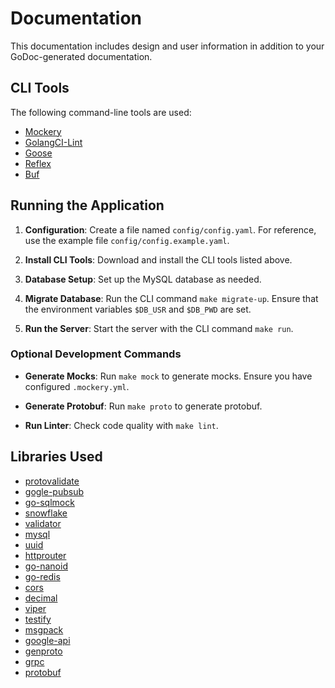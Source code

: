 # Documentation

This documentation includes design and user information in addition to your GoDoc-generated documentation.

## CLI Tools

The following command-line tools are used:

- [Mockery](https://github.com/vektra/mockery)
- [GolangCI-Lint](https://github.com/golangci/golangci-lint)
- [Goose](https://github.com/pressly/goose)
- [Reflex](https://github.com/cespare/reflex)
- [Buf](https://github.com/bufbuild/buf)

## Running the Application

1. **Configuration**: Create a file named `config/config.yaml`. For reference, use the example file `config/config.example.yaml`.

2. **Install CLI Tools**: Download and install the CLI tools listed above.

3. **Database Setup**: Set up the MySQL database as needed.

4. **Migrate Database**: Run the CLI command `make migrate-up`. Ensure that the environment variables `$DB_USR` and `$DB_PWD` are set.

5. **Run the Server**: Start the server with the CLI command `make run`.

### Optional Development Commands

- **Generate Mocks**: Run `make mock` to generate mocks. Ensure you have configured `.mockery.yml`.

- **Generate Protobuf**: Run `make proto` to generate protobuf.

- **Run Linter**: Check code quality with `make lint`.

## Libraries Used

- [protovalidate](https://github.com/bufbuild/protovalidate)
- [gogle-pubsub](https://cloud.google.com/go/pubsub)
- [go-sqlmock](https://github.com/DATA-DOG/go-sqlmock)
- [snowflake](https://github.com/bwmarrin/snowflake)
- [validator](https://github.com/go-playground/validator/v10)
- [mysql](https://github.com/go-sql-driver/mysql)
- [uuid](https://github.com/google/uuid)
- [httprouter](https://github.com/julienschmidt/httprouter)
- [go-nanoid](https://github.com/matoous/go-nanoid/v2)
- [go-redis](https://github.com/redis/go-redis/v9)
- [cors](https://github.com/rs/cors)
- [decimal](https://github.com/shopspring/decimal)
- [viper](https://github.com/spf13/viper)
- [testify](https://github.com/stretchr/testify)
- [msgpack](https://github.com/vmihailenco/msgpack/v5)
- [google-api](https://google.golang.org/api)
- [genproto](https://google.golang.org/genproto)
- [grpc](https://google.golang.org/grpc)
- [protobuf](https://google.golang.org/protobuf)
